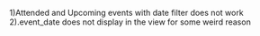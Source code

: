 1)Attended and Upcoming events with date filter does not work
2).event_date does not display in the view for some weird reason

